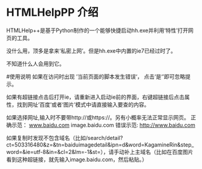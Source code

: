 # HTMLHelpPP 介绍
HTMLHelp++是基于Python制作的一个能够快捷启动hh.exe并利用‘特性’打开网页的工具。

没什么用，顶多是拿来‘私密上网’。但是hh.exe中内置的ie7已经过时了。

不知道什么人会用到它。

#使用说明
如果在访问时出现
’当前页面的脚本发生错误‘，
点击‘是‘’即可忽略提示。

如果有超链接点击后打开ie，请重新进入启动ie前的界面，右键超链接后点击属性，找到网址‘百度’或者‘图片’模式中请直接输入要查的内容。

如果选择网址,输入时不要带http://或https://。另有小概率无法正常显示网页。 
正确示范：
www.baidu.com    image.baidu.com
错误示范:
http://www.baidu.com

如果复制时发现不包含域名（比如/search/detail?ct=503316480&z=&tn=baiduimagedetail&ipn=d&word=KagamineRin&step_word=&ie=utf-8&in=&cl=2&lm=-1&st=），请手动补上主域名（比如在百度图片看到这种超链接，就先输入image.baidu.com，然后粘贴。）
